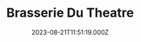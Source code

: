 ---
date: 2023-08-21T11:51:19.000Z
title: Brasserie Du Theatre
latitude: 46.580673684528925
longitude: 0.33998811562335135
category: checkin
---